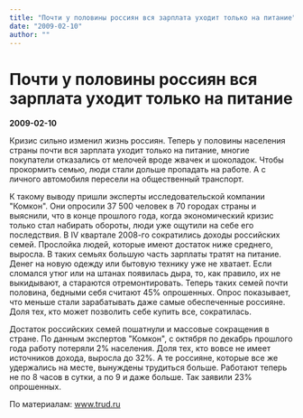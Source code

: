 ```yaml
---
title: "Почти у половины россиян вся зарплата уходит только на питание"
date: "2009-02-10"
author: ""
---
```


# Почти у половины россиян вся зарплата уходит только на питание

**2009-02-10** 

Кризис сильно изменил жизнь россиян. Теперь у половины населения страны почти вся зарплата уходит только на питание, многие покупатели отказались от мелочей вроде жвачек и шоколадок. Чтобы прокормить семью, люди стали дольше пропадать на работе. А с личного автомобиля пересели на общественный транспорт.

К такому выводу пришли эксперты исследовательской компании "Комкон". Они опросили 37 500 человек в 70 городах страны и выяснили, что в конце прошлого года, когда экономический кризис только стал набирать обороты, люди уже ощутили на себе его последствия. В IV квартале 2008-го сократились доходы российских семей. Прослойка людей, которые имеют достаток ниже среднего, выросла. В таких семьях большую часть зарплаты тратят на питание. Денег на новую одежду или бытовую технику уже не хватает. Если сломался утюг или на штанах появилась дыра, то, как правило, их не выкидывают, а стараются отремонтировать. Теперь таких семей почти половина, бедными себя считают 45% опрошенных. Опрос показывает, что меньше стали зарабатывать даже самые обеспеченные россияне. Доля тех, кто может позволить себе купить все, сократилась.

Достаток российских семей пошатнули и массовые сокращения в стране. По данным экспертов "Комкон", с октября по декабрь прошлого года работу потеряли 2% населения. Доля тех, кто вовсе не имеет источников дохода, выросла до 32%. А те россияне, которые все же удержались на месте, вынуждены трудиться больше. Работают теперь не по 8 часов в сутки, а по 9 и даже больше. Так заявили 23% опрошенных.

По материалам: www.trud.ru